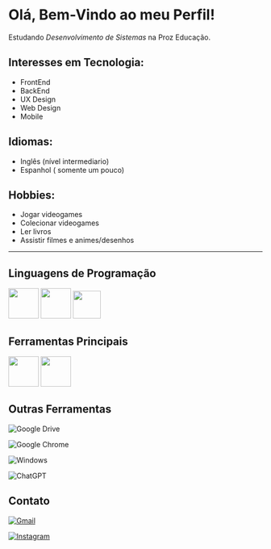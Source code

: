 # Olá, Bem-Vindo ao meu Perfil!
Estudando _Desenvolvimento de Sistemas_ na Proz Educação. 

## Interesses em Tecnologia: 
- FrontEnd
- BackEnd
- UX Design
- Web Design
- Mobile

## Idiomas: 
- Inglês (nível intermediario)
- Espanhol ( somente um pouco)

## Hobbies:
- Jogar videogames
- Colecionar videogames
- Ler livros
- Assistir filmes e animes/desenhos

<hr>

## Linguagens de Programação
<div  style="display: inline">
<img src="https://cdn.jsdelivr.net/gh/devicons/devicon@latest/icons/html5/html5-plain-wordmark.svg" width="60" height="60" />
<img src="https://cdn.jsdelivr.net/gh/devicons/devicon@latest/icons/css3/css3-plain-wordmark.svg" width="60" height="60" />
<img src="https://cdn.jsdelivr.net/gh/devicons/devicon@latest/icons/javascript/javascript-original.svg" width="55" height="55" />

</div>

## Ferramentas Principais

<div  style="display: inline">
<img src="https://cdn.jsdelivr.net/gh/devicons/devicon@latest/icons/vscode/vscode-original-wordmark.svg" width="60" height="60" /> 
<img src="https://cdn.jsdelivr.net/gh/devicons/devicon@latest/icons/github/github-original-wordmark.svg" width="60" height="60" />


</div>

## Outras Ferramentas

<div  style="display: inline">
  
![Google Drive](https://img.shields.io/badge/Google%20Drive-4285F4?style=for-the-badge&logo=googledrive&logoColor=white)
  
![Google Chrome](https://img.shields.io/badge/Google%20Chrome-4285F4?style=for-the-badge&logo=GoogleChrome&logoColor=white)
  
![Windows](https://img.shields.io/badge/Windows-0078D6?style=for-the-badge&logo=windows&logoColor=white)
  
![ChatGPT](https://img.shields.io/badge/chatGPT-74aa9c?style=for-the-badge&logo=openai&logoColor=white)
  
</div>

## Contato

[![Gmail](https://img.shields.io/badge/Gmail-D14836?style=for-the-badge&logo=gmail&logoColor=white)](https://www.fabioh101112@gmail.com)

[![Instagram](https://img.shields.io/badge/Instagram-%23E4405F.svg?style=for-the-badge&logo=Instagram&logoColor=white)](https://www.instagram.com/fanniquito?igsh=MXRvcHYydzdsYThkMw==)
